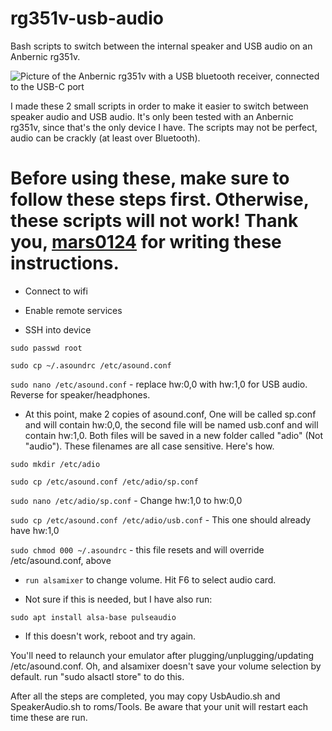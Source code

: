 # rg351v-usb-audio
Bash scripts to switch between the internal speaker and USB audio on an Anbernic rg351v. 

![Picture of the Anbernic rg351v with a USB bluetooth receiver, connected to the USB-C port](https://github.com/carloslmar/rg351v-usb-audio/assets/34244849/c51aaed5-afad-41e2-af08-95aba55634fa)

I made these 2 small scripts in order to make it easier to switch between speaker audio and USB audio. It's only been tested with an Anbernic rg351v, since that's the only device I have. The scripts may not be perfect, audio can be crackly (at least over Bluetooth). 

# Before using these, make sure to follow these steps first. Otherwise, these scripts will not work! Thank you, [mars0124](https://www.reddit.com/user/mars0124/) for writing these instructions.

- Connect to wifi

- Enable remote services

- SSH into device

`sudo passwd root`

`sudo cp ~/.asoundrc /etc/asound.conf`

`sudo nano /etc/asound.conf` -  replace hw:0,0 with hw:1,0 for USB audio. Reverse for speaker/headphones.

- At this point, make 2 copies of asound.conf, One will be called sp.conf and will contain hw:0,0, the second file will be named usb.conf and will contain hw:1,0. Both files will be saved in a new folder called "adio" (Not "audio"). These filenames are all case sensitive. Here's how.

`sudo mkdir /etc/adio`

`sudo cp /etc/asound.conf /etc/adio/sp.conf`

`sudo nano /etc/adio/sp.conf` - Change hw:1,0 to hw:0,0

`sudo cp /etc/asound.conf /etc/adio/usb.conf` - This one should already have hw:1,0

`sudo chmod 000 ~/.asoundrc` - this file resets and will override /etc/asound.conf, above

- `run alsamixer` to change volume. Hit F6 to select audio card.

- Not sure if this is needed, but I have also run:

`sudo apt install alsa-base pulseaudio`

- If this doesn't work, reboot and try again.

You'll need to relaunch your emulator after plugging/unplugging/updating /etc/asound.conf. Oh, and alsamixer doesn't save your volume selection by default. run "sudo alsactl store" to do this.

After all the steps are completed, you may copy UsbAudio.sh and SpeakerAudio.sh to roms/Tools. Be aware that your unit will restart each time these are run. 
